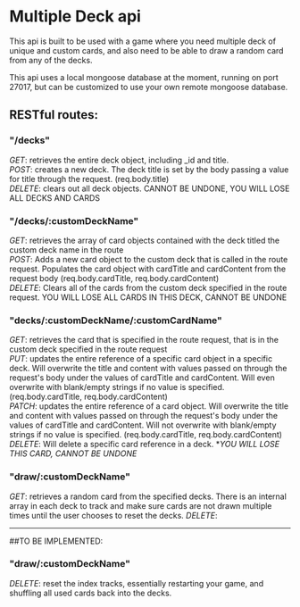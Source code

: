
# Multiple Deck api

This api is built to be used with a game where you need multiple deck of unique and custom cards, and also need to be able to draw a random card from any of the decks.

This api uses a local mongoose database at the moment, running on port 27017, but can be customized to use your own remote mongoose database.

## RESTful routes:    
### "/decks"    
*GET*: retrieves the entire deck object, including _id and title.    
*POST*: creates a new deck. The deck title is set by the body passing a value for title through the request. (req.body.title)    
*DELETE*: clears out all deck objects. CANNOT BE UNDONE, YOU WILL LOSE ALL DECKS AND CARDS    

### "/decks/:customDeckName"    
*GET*: retrieves the array of card objects contained with the deck titled the custom deck name in the route    
*POST*: Adds a new card object to the custom deck that is called in the route request. Populates the card object with cardTitle and cardContent from the request body (req.body.cardTitle, req.body.cardContent)    
*DELETE*: Clears all of the cards from the custom deck specified in the route request. YOU WILL LOSE ALL CARDS IN THIS DECK, CANNOT BE UNDONE    

### "decks/:customDeckName/:customCardName"    
*GET*: retrieves the card that is specified in the route request, that is in the custom deck specified in the route request    
*PUT*: updates the entire reference of a specific card object in a specific deck. Will overwrite the title and content with values passed on through the request's body under the values of cardTitle and cardContent. Will even overwrite with blank/empty strings if no value is specified. (req.body.cardTitle, req.body.cardContent)    
*PATCH*: updates the entire reference of a card object. Will overwrite the title and content with values passed on through the request's body under the values of cardTitle and cardContent. Will not overwrite with blank/empty strings if no value is specified. (req.body.cardTitle, req.body.cardContent)    
*DELETE*: Will delete a specific card reference in a deck. **YOU WILL LOSE THIS CARD, CANNOT BE UNDONE*    

### "draw/:customDeckName"    
*GET*: retrieves a random card from the specified decks. There is an internal array in each deck to track and make sure cards are not drawn multiple times until the user chooses to reset the decks.
*DELETE*:   

---

##TO BE IMPLEMENTED:    
### "draw/:customDeckName"       
*DELETE*: reset the index tracks, essentially restarting your game, and shuffling all used cards back into the decks.    
